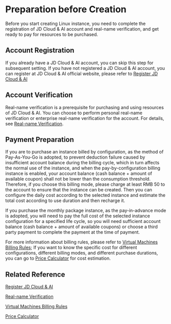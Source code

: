 # Preparation before Creation
Before you start creating Linux instance, you need to complete the registration of JD Cloud & AI account and real-name verification, and get ready to pay for resources to be purchased.
## Account Registration
If you already have a JD Cloud & AI account, you can skip this step for subsequent setting.
If you have not registered a JD Cloud & AI account, you can register at JD Cloud & AI official website, please refer to [Register JD Cloud & AI](https://user.jdcloud.com/register)
## Account Verification
Real-name verification is a prerequisite for purchasing and using resources of JD Cloud & AI. You can choose to perform personal real-name verification or enterprise real-name verification for the account. For details, see [Real-name Verification](../../../User-Service/Real-Name-Verification/Real-Name-Verification.md).
## Payment Preparation
If you are to purchase an instance billed by configuration, as the method of Pay-As-You-Go is adopted, to prevent deduction failure caused by insufficient account balance during the billing cycle, which in turn affects the normal use of the instance, and when the pay-by-configuration billing instance is enabled, your account balance (cash balance + amount of available coupon) shall not be lower than the consumption threshold. Therefore, if you choose this billing mode, please charge at least RMB 50 to the account to ensure that the instance can be created. Then you can configure the daily cost according to the selected instance and estimate the total cost according to use duration and then recharge it.

If you purchase the monthly package instance, as the pay-in-advance mode is adopted, you will need to pay the full cost of the selected instance configuration for a specified life cycle, so you will need sufficient account balance (cash balance + amount of available coupons) or choose a third party payment to complete the payment at the time of payment.

For more information about billing rules, please refer to [Virtual Machines Billing Rules](../Pricing/Billing-Rules.md);
If you want to know the specific cost for different configurations, different billing modes, and different purchase durations, you can go to [Price Calculator][1] for cost estimation.

## Related Reference

[Register JD Cloud & AI](https://accounts.jdcloud.com/p/regPage?source=jdcloud%26ReturnUrl=%2f%2fuc.jdcloud.com%2fpassport%2fcomplete%3freturnUrl%3d//www.jdcloud.com/)

[Real-name Verification](../../../User-Service/Real-Name-Verification/Real-Name-Verification.md)

[Virtual Machines Billing Rules](../Pricing/Billing-Rules.md)

[Price Calculator][1]

  [1]: https://www.jdcloud.com/calculator/calHost
